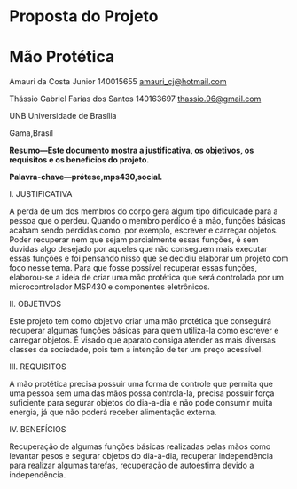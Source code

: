 # Proposta do Projeto
# Mão Protética

Amauri da Costa Junior  140015655  amauri_cj@hotmail.com

Thássio Gabriel Farias dos Santos  140163697  thassio.96@gmail.com

UNB  Universidade de Brasília

Gama,Brasil


**Resumo—Este documento mostra a justificativa, os objetivos, os requisitos e os benefícios do projeto.**

**Palavra-chave—prótese,mps430,social.**

I. JUSTIFICATIVA 

  A perda de um dos membros do corpo gera algum tipo dificuldade para a pessoa que o perdeu. Quando o membro perdido é a mão, funções básicas acabam sendo perdidas como, por exemplo, escrever e carregar objetos. Poder recuperar nem que sejam parcialmente essas funções, é sem duvidas algo desejado por aqueles que não conseguem mais executar essas funções e foi pensando nisso que se decidiu elaborar um projeto com foco nesse tema. Para que fosse possível recuperar essas funções, elaborou-se a ideia de criar uma mão protética que será controlada por um microcontrolador MSP430 e componentes eletrônicos.

II. OBJETIVOS

  Este projeto tem como objetivo criar uma mão protética que conseguirá recuperar algumas funções básicas para quem utiliza-la como escrever e carregar objetos. É visado que aparato consiga atender as mais diversas classes da sociedade, pois tem a intenção de ter um preço acessível.

III.	REQUISITOS

  A mão protética precisa possuir uma forma de controle que permita que uma pessoa sem uma das mãos possa controla-la, precisa possuir força suficiente para segurar objetos do dia-a-dia e não pode consumir muita energia, já que não poderá receber alimentação externa.

IV.	BENEFÍCIOS

  Recuperação de algumas funções básicas realizadas pelas mãos como levantar pesos e segurar objetos do dia-a-dia, recuperar independência para realizar algumas tarefas, recuperação de autoestima devido a independência.
